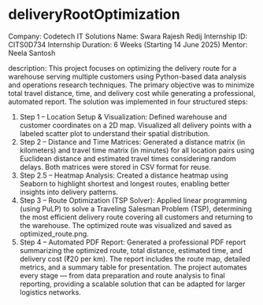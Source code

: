 # deliveryRootOptimization
Company: Codetech IT Solutions 
Name: Swara Rajesh Redij 
Internship ID: CITS0D734 
Internship Duration: 6 Weeks (Starting 14 June 2025) 
Mentor: Neela Santosh

description:
This project focuses on optimizing the delivery route for a warehouse serving multiple customers using Python-based data analysis and operations research techniques. The primary objective was to minimize total travel distance, time, and delivery cost while generating a professional, automated report.
The solution was implemented in four structured steps:
1. Step 1 – Location Setup & Visualization:
Defined warehouse and customer coordinates on a 2D map. Visualized all delivery points with a labeled scatter plot to understand their spatial distribution.
2. Step 2 – Distance and Time Matrices:
Generated a distance matrix (in kilometers) and travel time matrix (in minutes) for all location pairs using Euclidean distance and estimated travel times considering random delays. Both matrices were stored in CSV format for reuse.
3. Step 2.5 – Heatmap Analysis:
Created a distance heatmap using Seaborn to highlight shortest and longest routes, enabling better insights into delivery patterns.
4. Step 3 – Route Optimization (TSP Solver):
Applied linear programming (using PuLP) to solve a Traveling Salesman Problem (TSP), determining the most efficient delivery route covering all customers and returning to the warehouse. The optimized route was visualized and saved as optimized_route.png.
5. Step 4 – Automated PDF Report:
Generated a professional PDF report summarizing the optimized route, total distance, estimated time, and delivery cost (₹20 per km). The report includes the route map, detailed metrics, and a summary table for presentation.
The project automates every stage — from data preparation and route analysis to final reporting, providing a scalable solution that can be adapted for larger logistics networks.
